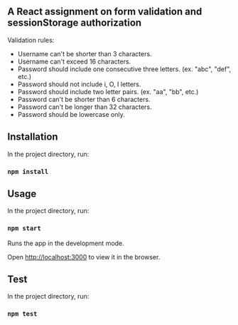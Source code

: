 ## A React assignment on form validation and sessionStorage authorization

Validation rules:

- Username can\'t be shorter than 3 characters.
- Username can\'t exceed 16 characters.
- Password should include one consecutive three letters. (ex. "abc", "def", etc.)
- Password should not include i, O, I letters.
- Password should include two letter pairs. (ex. "aa", "bb", etc.)
- Password can\'t be shorter than 6 characters.
- Password can\'t be longer than 32 characters.
- Password should be lowercase only.

## Installation
In the project directory, run:
### `npm install`
## Usage

In the project directory, run:

### `npm start`
Runs the app in the development mode.<br>

Open [http://localhost:3000](http://localhost:3000) to view it in the browser.

## Test
In the project directory, run:
### `npm test`
